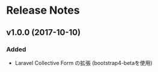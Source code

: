 # Release Notes


## v1.0.0 (2017-10-10)

### Added
- Laravel Collective Form の拡張 (bootstrap4-betaを使用)
